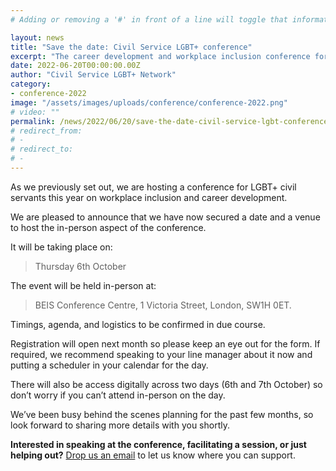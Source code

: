 ```yaml
---
# Adding or removing a '#' in front of a line will toggle that information off and on from being processed. 

layout: news
title: "Save the date: Civil Service LGBT+ conference"
excerpt: "The career development and workplace inclusion conference for LGBT+ civil servants"
date: 2022-06-20T00:00:00.00Z
author: "Civil Service LGBT+ Network"
category: 
- conference-2022
image: "/assets/images/uploads/conference/conference-2022.png"
# video: ""
permalink: /news/2022/06/20/save-the-date-civil-service-lgbt-conference
# redirect_from: 
# - 
# redirect_to: 
# - 
---
```


As we previously set out, we are hosting a conference for LGBT+ civil servants this year on workplace inclusion and career development.

We are pleased to announce that we have now secured a date and a venue to host the in-person aspect of the conference.

It will be taking place on:

> Thursday 6th October

The event will be held in-person at:

> BEIS Conference Centre, 1 Victoria Street, London, SW1H 0ET.

Timings, agenda, and logistics to be confirmed in due course.

Registration will open next month so please keep an eye out for the form. If required, we recommend speaking to your line manager about it now and putting a scheduler in your calendar for the day.

There will also be access digitally across two days (6th and 7th October) so don’t worry if you can’t attend in-person on the day.

We’ve been busy behind the scenes planning for the past few months, so look forward to sharing more details with you shortly.

**Interested in speaking at the conference, facilitating a session, or just helping out?** [Drop us an email](mailto:conference@civilservice.lgbt) to let us know where you can support.
